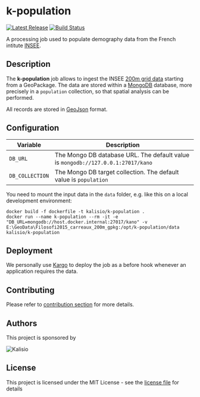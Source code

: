 # k-population

[![Latest Release](https://img.shields.io/github/v/tag/kalisio/k-population?sort=semver&label=latest)](https://github.com/kalisio/k-population/releases)
[![Build Status](https://app.travis-ci.com/kalisio/k-population.svg?branch=master)](https://app.travis-ci.com/kalisio/k-population)

A processing job used to populate demography data from the French intitute [INSEE](https://www.insee.fr/).

## Description

The **k-population** job allows to ingest the INSEE [200m grid data](https://www.insee.fr/fr/statistiques/4176290?sommaire=4176305) starting from a GeoPackage. The data are stored within a [MongoDB](https://www.mongodb.com/) database, more precisely in a `population` collection, so that spatial analysis can be performed.

All records are stored in [GeoJson](https://fr.wikipedia.org/wiki/GeoJSON) format.

## Configuration

| Variable | Description |
|--- | --- |
| `DB_URL` | The Mongo DB database URL. The default value is `mongodb://127.0.0.1:27017/kano` |
| `DB_COLLECTION` | The Mongo DB target collection. The default value is `population` |

You need to mount the input data in the `data` folder, e.g. like this on a local development environment:
```
docker build -f dockerfile -t kalisio/k-population .
docker run --name k-population --rm -it -e "DB_URL=mongodb://host.docker.internal:27017/kano" -v E:\GeoData\Filosofi2015_carreaux_200m_gpkg:/opt/k-population/data kalisio/k-population
```

## Deployment

We personally use [Kargo](https://kalisio.github.io/kargo/) to deploy the job as a before hook whenever an application requires the data.

## Contributing

Please refer to [contribution section](./CONTRIBUTING.md) for more details.

## Authors

This project is sponsored by 

![Kalisio](https://s3.eu-central-1.amazonaws.com/kalisioscope/kalisio/kalisio-logo-black-256x84.png)

## License

This project is licensed under the MIT License - see the [license file](./LICENCE) for details